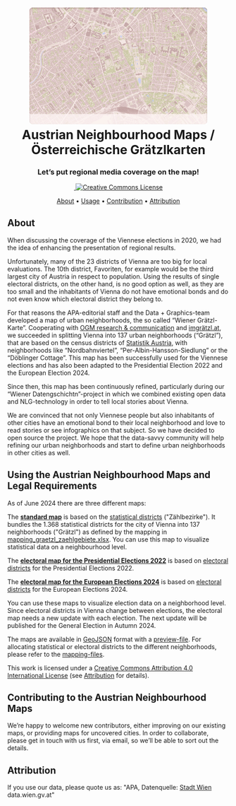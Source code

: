 <h1 align="center">
  <a href="https://github.com/apa-newsroom/austrian-neighbourhood-maps/">
    <img src="/.github/hero-map.gif" alt="" role="none" style="max-width: 80%" />
  </a><br />
  Austrian Neighbourhood Maps / Österreichische Grätzlkarten
</h1>

<h3 align="center">
  Let’s put regional media coverage on the map!
</h3>

<p align="center">
  <a href="https://github.com/apa-newsroom/austrian-neighbourhood-maps/">
    <img src="https://img.shields.io/badge/cities-1-green.svg" alt="" role="none" />
  </a>
  <a rel="license" href="http://creativecommons.org/licenses/by/4.0/">
    <img alt="Creative Commons License" style="border-width:0" src="https://img.shields.io/badge/licence-CC--by-green.svg" />
  </a>
</p>

<p align="center">
  <a href="#About">About</a> •
  <a href="#Using-the-Austrian-Neighbourhood-Maps">Usage</a> •
  <a href="#Contributing-to-the-Austrian-Neighbourhood-Maps">Contribution</a> •
  <a href="#Attribution">Attribution</a>
</p>

## About

When discussing the coverage of the Viennese elections in 2020, we had the idea of enhancing the presentation of regional results.

Unfortunately, many of the 23 districts of Vienna are too big for local evaluations.
The 10th district, Favoriten, for example would be the third largest city of Austria in respect to population.
Using the results of single electoral districts, on the other hand, is no good option as well, as they are too small and the inhabitants of Vienna do not have emotional bonds and do not even know which electoral district they belong to.

For that reasons the APA-editorial staff and the Data + Graphics-team developed a map of urban neighborhoods, the so called “Wiener Grätzl-Karte”.
Cooperating with <a href="https://www.ogm.at">OGM research & communication</a> and <a href="https://www.imgraetzl.at">imgrätzl.at</a>, we succeeded in splitting Vienna into 137 urban neighborhoods (“Grätzl”), that are based on the census districts of <a href="https://pic.statistik.at/web_de/statistiken/index.html">Statistik Austria</a>, with neighborhoods like “Nordbahnviertel”, “Per-Albin-Hansson-Siedlung” or the “Döblinger Cottage”.
This map has been successfully used for the Viennese elections and has also been adapted to the Presidential Election 2022 and the European Election 2024.

Since then, this map has been continuously refined, particularly during our “Wiener Datengschichtn”-project in which we combined existing open data and NLG-technology in order to tell local stories about Vienna.

We are convinced that not only Viennese people but also inhabitants of other cities have an emotional bond to their local neighborhood and love to read stories or see infographics on that subject.
So we have decided to open source the project.
We hope that the data-savvy community will help refining our urban neighborhoods and start to define urban neighborhoods in other cities as well.

## Using the Austrian Neighbourhood Maps and Legal Requirements

As of June 2024 there are three different maps: 

The **[standard map](https://github.com/apa-newsroom/austrian-neighbourhood-maps/tree/bptest/vienna/zg2022)** is based on the [statistical districts](https://www.data.gv.at/katalog/dataset/0adc90c9-ac6b-47ef-aa83-b7780594720c) ("Zählbezirke"). It bundles the 1.368 statistical districts for the city of Vienna into 137 neighborhoods ("Grätzl") as defined by the mapping in [mapping_graetzl_zaehlgebiete.xlsx](https://github.com/apa-newsroom/austrian-neighbourhood-maps/blob/main/vienna/mapping_graetzl_zaehlgebiete.xlsx). You can use this map to visualize statistical data on a neighbourhood level. 

The **[electoral map for the Presidential Elections 2022](https://github.com/apa-newsroom/austrian-neighbourhood-maps/tree/bptest/vienna/bp2022)** is based on [electoral districts](https://www.data.gv.at/katalog/dataset/79c1030d-5cf6-4d58-ade6-02f66fb4dffb) for the Presidential Elections 2022.

The **[electoral map for the European Elections 2024](https://github.com/apa-newsroom/austrian-neighbourhood-maps/tree/bptest/vienna/eu2024)** is based on [electoral districts](https://www.data.gv.at/katalog/dataset/79c1030d-5cf6-4d58-ade6-02f66fb4dffb) for the European Elections 2024. 

You can use these maps to visualize election data on a neighborhood level. Since electoral districts in Vienna change between elections, the electoral map needs a new update with each election. The next update will be published for the General Election in Autumn 2024. 

The maps are available in [GeoJSON](https://github.com/apa-newsroom/austrian-neighbourhood-maps/blob/bptest/vienna/bp2022/graetzl_bp2022.json) format with a [preview-file](https://github.com/apa-newsroom/austrian-neighbourhood-maps/blob/bptest/vienna/bp2022/graetzl_bp2022.html). For allocating statistical or electoral districts to the different neighborhoods, please refer to the [mapping-files](https://github.com/apa-newsroom/austrian-neighbourhood-maps/blob/bptest/vienna/bp2022/mapping_graetzl_sprengel_bp2022.xlsx).

This work is licensed under a <a rel="license" href="http://creativecommons.org/licenses/by/4.0/">Creative Commons Attribution 4.0 International License</a> (see [Attribution](#Attribution) for details).

## Contributing to the Austrian Neighbourhood Maps

We’re happy to welcome new contributors, either improving on our existing maps, or providing maps for uncovered cities.
In order to collaborate, please get in touch with us first, via email, so we’ll be able to sort out the details.

## Attribution

If you use our data, please quote us as: "APA, Datenquelle: [Stadt Wien](https://digitales.wien.gv.at/ogd-nutzungsbedingungen) data.wien.gv.at"
